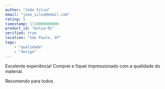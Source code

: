 ```yaml
---
author: "João Silva"
email: "joao_silva@email.com"
rating: 5
timestamp: 1710000000000
product_id: "bolsa-01"
verified: true
location: "São Paulo, SP"
tags: 
    - "qualidade"
    - "design" 
---
```

Excelente experiência!
Comprei e fiquei impressionado com a qualidade do material.

Recomendo para todos 

